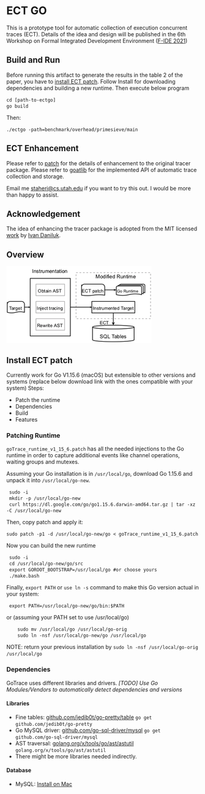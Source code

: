 # ECT GO
This is a prototype tool for automatic collection of execution concurrent traces (ECT).
Details of the idea and design will be published in the 6th Workshop on Formal Integrated Development Environment ([F-IDE 2021](https://cister-labs.pt/f-ide2021/))

## Build and Run
Before running this artifact to generate the results in the table 2 of the paper, you have to [install ECT patch](#intsall-ect-patch).
Follow Install for downloading dependencies and building a new runtime. Then execute below program
```
cd [path-to-ectgo]
go build
```

Then:
```
./ectgo -path=benchmark/overhead/primesieve/main
```
## ECT Enhancement
Please refer to [patch](https://github.com/staheri/ectgo/ectgo_runtime_v1_15_6.patch) for the details of enhancement to the original tracer package.
Please refer to [goatlib](https://github.com/staheri/goatlib) for the implemented API of automatic trace collection and storage.

Email me [staheri@cs.utah.edu](MAILTO:staheri@cs.utah.edu) if you want to try this out. I would be more than happy to assist.

## Acknowledgement
The idea of enhancing the tracer package is adopted from the MIT licensed [work](https://github.com/divan/gotrace) by [Ivan Daniluk](https://github.com/divan).

## Overview
![Overview](overview.png)


## Install ECT patch
Currently work for Go V1.15.6 (macOS) but extensible to other versions and systems (replace below download link with the ones compatible with your system)
Steps:
- Patch the runtime
- Dependencies
- Build
- Features

### Patching Runtime
`goTrace_runtime_v1_15_6.patch` has all the needed injections to the Go runtime in order to capture additional events like channel operations, waiting groups and mutexes.

Assuming your Go installation is in `/usr/local/go`, download Go 1.15.6 and unpack it into `/usr/local/go-new`.
```
 sudo -i
 mkdir -p /usr/local/go-new
 curl https://dl.google.com/go/go1.15.6.darwin-amd64.tar.gz | tar -xz -C /usr/local/go-new
 ```

Then, copy patch and apply it:
```
sudo patch -p1 -d /usr/local/go-new/go < goTrace_runtime_v1_15_6.patch
```

Now you can build the new runtime
```
 sudo -i
 cd /usr/local/go-new/go/src
 export GOROOT_BOOTSTRAP=/usr/local/go #or choose yours
 ./make.bash
 ```

Finally, `export PATH` or `use ln -s` command to make this Go version actual in your system:
```
 export PATH=/usr/local/go-new/go/bin:$PATH
 ```
or (assuming your PATH set to use /usr/local/go)
```
	sudo mv /usr/local/go /usr/local/go-orig
	sudo ln -nsf /usr/local/go-new/go /usr/local/go
```
NOTE: return your previous installation by `sudo ln -nsf /usr/local/go-orig /usr/local/go`


### Dependencies
GoTrace uses different libraries and drivers. *[TODO] Use Go Modules/Vendors to automatically detect dependencies and versions*

#### Libraries

- Fine tables: [github.com/jedib0t/go-pretty/table](https://github.com/jedib0t/go-pretty)
  `go get github.com/jedib0t/go-pretty`
- Go MySQL driver: [github.com/go-sql-driver/mysql](https://github.com/go-sql-driver/mysql)
  `go get github.com/go-sql-driver/mysql`
- AST traversal: [golang.org/x/tools/go/ast/astutil](https://golang.org/x/tools/go/ast/astutil)
  `golang.org/x/tools/go/ast/astutil`
- There might be more libraries needed indirectly.

#### Database

- MySQL: [Install on Mac](https://dev.mysql.com/doc/mysql-osx-excerpt/5.7/en/osx-installation-pkg.html)
